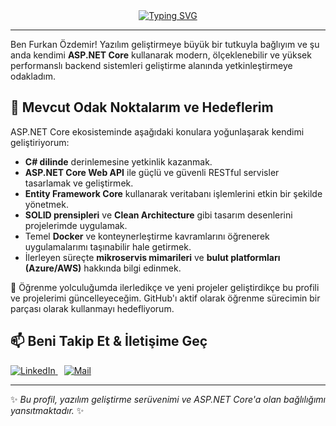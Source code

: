 <div align="center">
  <a href="https://git.io/typing-svg"><img src="https://readme-typing-svg.demolab.com?font=Fira+Code&weight=700&size=35&pause=1000&color=F70000&center=true&vCenter=true&width=435&lines=MERHABA BEN FURKAN👋" alt="Typing SVG" /></a>
</div>

---

Ben Furkan Özdemir! Yazılım geliştirmeye büyük bir tutkuyla bağlıyım ve şu anda kendimi **ASP.NET Core** kullanarak modern, ölçeklenebilir ve yüksek performanslı backend sistemleri geliştirme alanında yetkinleştirmeye odakladım.

## 🌱 Mevcut Odak Noktalarım ve Hedeflerim

ASP.NET Core ekosisteminde aşağıdaki konulara yoğunlaşarak kendimi geliştiriyorum:

- **C# dilinde** derinlemesine yetkinlik kazanmak.
- **ASP.NET Core Web API** ile güçlü ve güvenli RESTful servisler tasarlamak ve geliştirmek.
- **Entity Framework Core** kullanarak veritabanı işlemlerini etkin bir şekilde yönetmek.
- **SOLID prensipleri** ve **Clean Architecture** gibi tasarım desenlerini projelerimde uygulamak.
- Temel **Docker** ve konteynerleştirme kavramlarını öğrenerek uygulamalarımı taşınabilir hale getirmek.
- İlerleyen süreçte **mikroservis mimarileri** ve **bulut platformları (Azure/AWS)** hakkında bilgi edinmek.

🚀 Öğrenme yolculuğumda ilerledikçe ve yeni projeler geliştirdikçe bu profili ve projelerimi güncelleyeceğim. GitHub'ı aktif olarak öğrenme sürecimin bir parçası olarak kullanmayı hedefliyorum.

## 📫 Beni Takip Et & İletişime Geç

<p align="left">
  <a href="www.linkedin.com/in/özdemir-furkan" target="_blank" style="margin-right: 10px;">
    <img src="https://img.shields.io/badge/LinkedIn-%230077B5.svg?&style=for-the-badge&logo=linkedin&logoColor=white" alt="LinkedIn"/>
  </a>
  <a href="mailto:furkanozd1231@gmail.com" target="_blank">
    <img src="https://img.shields.io/badge/Gmail-%23D14836.svg?&style=for-the-badge&logo=gmail&logoColor=white" alt="Mail"/>
  </a>
  </p>

---
✨ *Bu profil, yazılım geliştirme serüvenimi ve ASP.NET Core'a olan bağlılığımı yansıtmaktadır.* ✨
